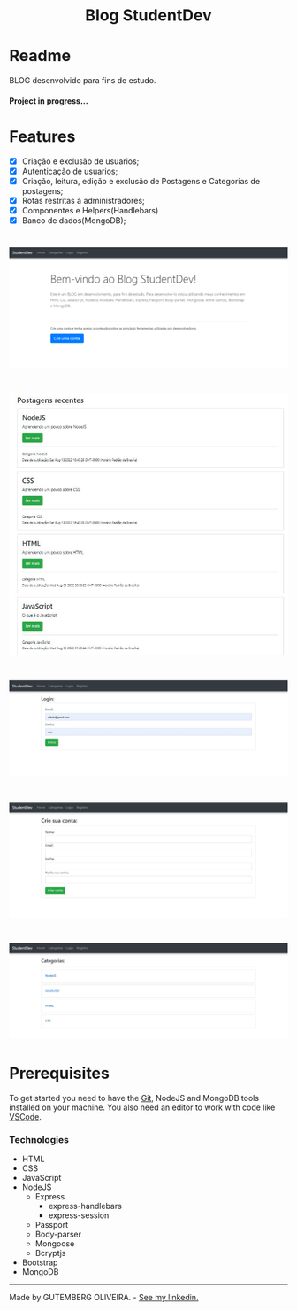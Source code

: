 <h1 align="center">Blog StudentDev</h1>

# Readme
<p>BLOG desenvolvido para fins de estudo.</p>
<h4>Project in progress...</h4>

# Features
- [x] Criação e exclusão de usuarios;
- [x] Autenticação de usuarios;
- [x] Criação, leitura, edição e exclusão de Postagens e Categorias de postagens;
- [x] Rotas restritas à administradores;
- [x] Componentes e Helpers(Handlebars)
- [x] Banco de dados(MongoDB);

<h1>
    <img alt="Readme" title="Readme" src="./public/img/Home.png">
</h1>

<h1>
    <img alt="Readme" title="Readme" src="./public/img/Posts.jpg">
</h1>

<h1>
    <img alt="Readme" title="Readme" src="./public/img/Login.jpg">
</h1>

<h1>
    <img alt="Readme" title="Readme" src="./public/img/Cadastro.jpg">
</h1>

<h1>
    <img alt="Readme" title="Readme" src="./public/img/Categorias.jpg">
</h1>

# Prerequisites
To get started you need to have the [Git](https://git-scm.com/), NodeJS and MongoDB tools installed on your machine. You also need an editor to work with code like [VSCode](https://code.visualstudio.com/).

### Technologies
- HTML
- CSS
- JavaScript
- NodeJS
    - Express
        - express-handlebars
        - express-session
    - Passport
    - Body-parser
    - Mongoose
    - Bcryptjs
- Bootstrap
- MongoDB

---

Made by GUTEMBERG OLIVEIRA. - [See my linkedin.](https://www.linkedin.com/in/gutemberg-oliveira-61a1b1116/)
